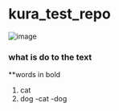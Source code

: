 # kura_test_repo



![image](https://user-images.githubusercontent.com/67888547/125701530-0e2e74aa-15e6-4790-847d-b1ce7dc3c06f.png)

### what is do to the text

**words in bold 

1. cat
2. dog
-cat
-dog
